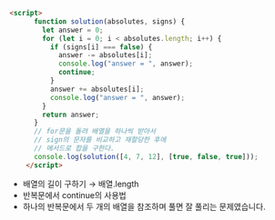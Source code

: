 ```html
<script>
      function solution(absolutes, signs) {
        let answer = 0;
        for (let i = 0; i < absolutes.length; i++) {
          if (signs[i] === false) {
            answer -= absolutes[i];
            console.log("answer = ", answer);
            continue;
          }
          answer += absolutes[i];
          console.log("answer = ", answer);
        }
        return answer;
      }
      // for문을 돌려 배열을 하나씩 받아서
      // sign의 문자를 비교하고 재할당한 후에
      // 메서드로 합을 구한다.
      console.log(solution([4, 7, 12], [true, false, true]));
    </script>
```

- 배열의 길이 구하기 → 배열.length
- 반복문에서 continue의 사용법
- 하나의 반복문에서 두 개의 배열을 참조하며 풀면 잘 풀리는 문제였습니다.
